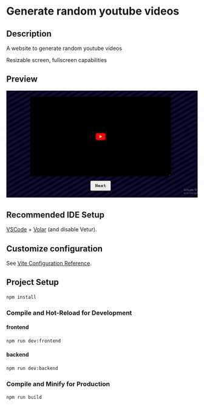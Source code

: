 # Generate random youtube videos

## Description

A website to generate random youtube videos

Resizable screen, fullscreen capabilities

## Preview

![preview-image](./src/assets/preview.png)


## Recommended IDE Setup

[VSCode](https://code.visualstudio.com/) + [Volar](https://marketplace.visualstudio.com/items?itemName=Vue.volar) (and disable Vetur).

## Customize configuration

See [Vite Configuration Reference](https://vitejs.dev/config/).

## Project Setup

```sh
npm install
```

### Compile and Hot-Reload for Development

#### frontend
```sh
npm run dev:frontend
```

#### backend
```sh
npm run dev:backend
```

### Compile and Minify for Production

```sh
npm run build
```
